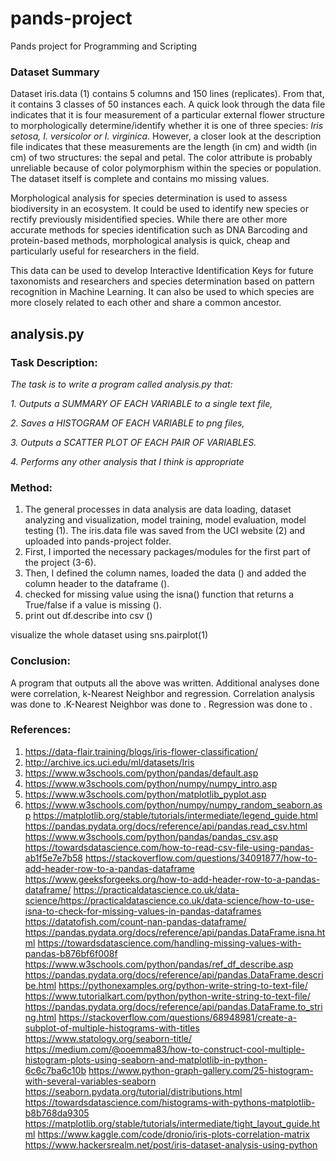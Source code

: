 # pands-project
Pands project for Programming and Scripting

### Dataset Summary
Dataset iris.data (1) contains 5 columns and 150 lines (replicates). From that, it contains 3 classes of 50 instances each. A quick look through the data file indicates that it is four measurement of a particular external flower structure to morphologically determine/identify whether it is one of three species: *Iris setosa, I. versicolor or I. virginica*. However, a closer look at the description file indicates that these measurements are the length (in cm) and width (in cm) of two structures: the sepal and petal. The color attribute is probably unreliable because of color polymorphism within the species or population. The dataset itself is complete and contains mo missing values.

Morphological analysis for species determination is used to assess biodiversity in an ecosystem. It could be used to identify new species or rectify previously misidentified species. While there are other more accurate methods for species identification such as DNA Barcoding and protein-based methods, morphological analysis is quick, cheap and particularly useful for researchers in the field. 

This data can be used to develop Interactive Identification Keys for future taxonomists and researchers and species determination based on pattern recognition in Machine Learning. It can also be used to which species are more closely related to each other and share a common ancestor. 

## **analysis.py**

### Task Description:
*The task is to write a program called analysis.py that:*

*1. Outputs a SUMMARY OF EACH VARIABLE to a single text file,*
	
*2. Saves a HISTOGRAM OF EACH VARIABLE to png files,*
	
*3. Outputs a SCATTER PLOT OF EACH PAIR OF VARIABLES.*
	
*4. Performs any other analysis that I think is appropriate*

### Method:
1. The general processes in data analysis are data loading, dataset analyzing and visualization, model training, model evaluation, model testing (1). The iris.data file was saved from the UCI website (2) and uploaded into pands-project folder.
2. First, I imported the necessary packages/modules for the first part of the project (3-6).
3. Then, I defined the column names, loaded the data () and added the column header to the dataframe ().
4. checked for missing value using the isna() function that returns a True/false if a value is missing ().
5. print out df.describe into csv ()

visualize the whole dataset using sns.pairplot(1)

### Conclusion:
A program that outputs all the above was written. Additional analyses done were correlation, k-Nearest Neighbor and regression. Correlation analysis was done to .K-Nearest Neighbor was done to . Regression was done to .

### References:
1. https://data-flair.training/blogs/iris-flower-classification/
2. http://archive.ics.uci.edu/ml/datasets/Iris
3. https://www.w3schools.com/python/pandas/default.asp
4. https://www.w3schools.com/python/numpy/numpy_intro.asp
5. https://www.w3schools.com/python/matplotlib_pyplot.asp
6. https://www.w3schools.com/python/numpy/numpy_random_seaborn.asp
https://matplotlib.org/stable/tutorials/intermediate/legend_guide.html
https://pandas.pydata.org/docs/reference/api/pandas.read_csv.html
https://www.w3schools.com/python/pandas/pandas_csv.asp
https://towardsdatascience.com/how-to-read-csv-file-using-pandas-ab1f5e7e7b58
https://stackoverflow.com/questions/34091877/how-to-add-header-row-to-a-pandas-dataframe
https://www.geeksforgeeks.org/how-to-add-header-row-to-a-pandas-dataframe/
https://practicaldatascience.co.uk/data-science/https://practicaldatascience.co.uk/data-science/how-to-use-isna-to-check-for-missing-values-in-pandas-dataframes
https://datatofish.com/count-nan-pandas-dataframe/
https://pandas.pydata.org/docs/reference/api/pandas.DataFrame.isna.html
https://towardsdatascience.com/handling-missing-values-with-pandas-b876bf6f008f
https://www.w3schools.com/python/pandas/ref_df_describe.asp
https://pandas.pydata.org/docs/reference/api/pandas.DataFrame.describe.html
https://pythonexamples.org/python-write-string-to-text-file/
https://www.tutorialkart.com/python/python-write-string-to-text-file/
https://pandas.pydata.org/docs/reference/api/pandas.DataFrame.to_string.html
https://stackoverflow.com/questions/68948981/create-a-subplot-of-multiple-histograms-with-titles
https://www.statology.org/seaborn-title/
https://medium.com/@ooemma83/how-to-construct-cool-multiple-histogram-plots-using-seaborn-and-matplotlib-in-python-6c6c7ba6c10b
https://www.python-graph-gallery.com/25-histogram-with-several-variables-seaborn
https://seaborn.pydata.org/tutorial/distributions.html
https://towardsdatascience.com/histograms-with-pythons-matplotlib-b8b768da9305
https://matplotlib.org/stable/tutorials/intermediate/tight_layout_guide.html
https://www.kaggle.com/code/dronio/iris-plots-correlation-matrix
https://www.hackersrealm.net/post/iris-dataset-analysis-using-python



 





